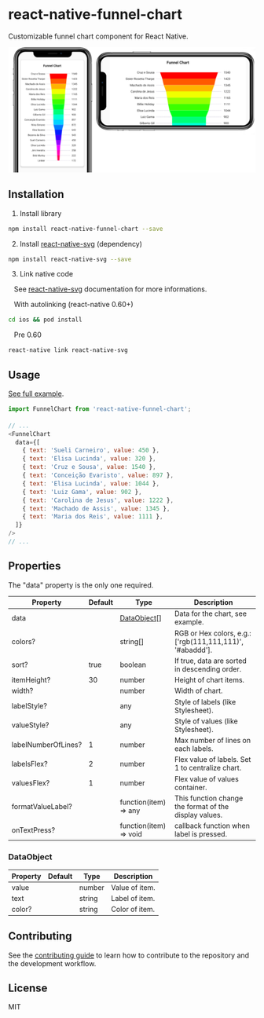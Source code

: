 # react-native-funnel-chart

Customizable funnel chart component for React Native.

<img src="images/print4_ok.png" width="1000" />

## Installation

1. Install library
  
  ```sh
  npm install react-native-funnel-chart --save
  ```

2. Install [react-native-svg](https://www.npmjs.com/package/react-native-svg) (dependency)

  ```sh
  npm install react-native-svg --save
  ```

3. Link native code
 
  &nbsp;&nbsp;&nbsp;See [react-native-svg](https://github.com/react-native-svg/react-native-svg#installation) documentation for more informations.

  &nbsp;&nbsp;&nbsp;With autolinking (react-native 0.60+)

  ```bash
  cd ios && pod install
  ```

  &nbsp;&nbsp;&nbsp;Pre 0.60

  ```bash
  react-native link react-native-svg
  ```

## Usage

[See full example](https://github.com/billlima/react-native-funnel-chart/blob/master/example/src/App.tsx).

```js
import FunnelChart from 'react-native-funnel-chart';

// ...
<FunnelChart
  data={[
    { text: 'Sueli Carneiro', value: 450 },
    { text: 'Elisa Lucinda', value: 320 },
    { text: 'Cruz e Sousa', value: 1540 },
    { text: 'Conceição Evaristo', value: 897 },
    { text: 'Elisa Lucinda', value: 1044 },
    { text: 'Luiz Gama', value: 902 },
    { text: 'Carolina de Jesus', value: 1222 },
    { text: 'Machado de Assis', value: 1345 },
    { text: 'Maria dos Reis', value: 1111 },
  ]}
/>
// ...
```

## Properties

The "data" property is the only one required.

| **Property**           | **Default** | **Type**                   | **Description**                                |
|--------------------|---------|------------------------|------------------------------------------------------------|
| data               |         | [DataObject](#dataobject)[]          | Data for the chart, see example.               |
| colors?             |         | string[]               | RGB or Hex colors, e.g.: ['rgb(111,111,111)', '#abaddd']. |
| sort?               | true    | boolean                | If true, data are sorted in descending order.             |
| itemHeight?         | 30      | number                 | Height of chart items.                                    |
| width?              |         | number                 | Width of chart.                                           |
| labelStyle?         |         | any                    | Style of labels (like Stylesheet).                        |
| valueStyle?         |         | any                    | Style of values (like Stylesheet).                        |
| labelNumberOfLines? | 1       | number                 | Max number of lines on each labels.                       |
| labelsFlex?         | 2       | number                 | Flex value of labels. Set 1 to centralize chart.                                     |
| valuesFlex?         | 1       | number                 | Flex value of values container.                           |
| formatValueLabel?   |         | function(item) => any  | This function change the format of the display values.    |
| onTextPress?        |         | function(item) => void | callback function when label is pressed.                  |


### DataObject

| Property | Default | Type   | Description                 |
|----------|---------|--------|-----------------------------|
| value    |         | number | Value of item.              |
| text     |         | string | Label of item.              |
| color?   |         | string | Color of item.              |


## Contributing

See the [contributing guide](CONTRIBUTING.md) to learn how to contribute to the repository and the development workflow.

## License

MIT
